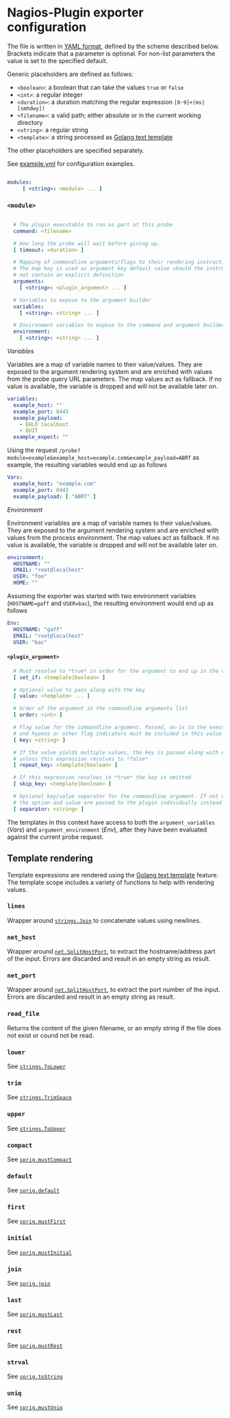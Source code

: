 # Nagios-Plugin exporter configuration

The file is written in [YAML format](http://en.wikipedia.org/wiki/YAML), defined by the scheme described below.
Brackets indicate that a parameter is optional.
For non-list parameters the value is set to the specified default.

Generic placeholders are defined as follows:

* `<boolean>`: a boolean that can take the values `true` or `false`
* `<int>`: a regular integer
* `<duration>`: a duration matching the regular expression `[0-9]+(ms|[smhdwy])`
* `<filename>`: a valid path; either absolute or in the current working directory
* `<string>`: a regular string
* `<template>`: a string processed as [Golang text template][]

The other placeholders are specified separately.

See [example.yml](example.yml) for configuration examples.

```yml

modules:
     [ <string>: <module> ... ]

```


### `<module>`
```yml

  # The plugin executable to run as part of this probe
  command: <filename>

  # How long the probe will wait before giving up.
  [ timeout: <duration> ]

  # Mapping of commandline arguments/flags to their rendering instructions
  # The map key is used as argument key default value should the instructions
  # not contain an explicit definition
  arguments:
    [ <string>: <plugin_argument> ... ]

  # Variables to expose to the argument builder
  variables:
    [ <string>: <string> ... ]

  # Environment variables to expose to the command and argument builder
  environment:
    [ <string>: <string> ... ]

```

*Variables*

Variables are a map of variable names to their value/values. They are exposed to the argument
rendering system and are enriched with values from the probe query URL parameters. The map values
act as fallback. If no value is available, the variable is dropped and will not be available later on.

```yml
variables:
  example_host: ""
  example_port: 8443
  example_payload:
    - EHLO localhost
    - QUIT
  example_expect: ""
```

Using the request `/probe?module=example&example_host=example.com&example_payload=ABRT` as example,
the resulting variables would end up as follows

```yml
Vars:
  example_host: "example.com"
  example_port: 8443
  example_payload: [ "ABRT" ]
```

*Environment*

Environment variables are a map of variable names to their value/values. They are exposed to the argument
rendering system and are enriched with values from the process environment. The map values
act as fallback. If no value is available, the variable is dropped and will not be available later on.

```yml
environment:
  HOSTNAME: ""
  EMAIL: "root@localhost"
  USER: "foo"
  HOME: ""
```

Assuming the exporter was started with two environment variables (`HOSTNAME=gaff` and `USER=bac`),
the resulting environment would end up as follows

```yml
Env:
  HOSTNAME: "gaff"
  EMAIL: "root@localhost"
  USER: "bac"
```

#### `<plugin_argument>`
```yml
  # Must resolve to *true* in order for the argument to end up in the commandline arguments
  [ set_if: <template|boolean> ]

  # Optional value to pass along with the key
  [ value: <template> ... ]

  # Order of the argument in the commandline arguments list
  [ order: <int> ]

  # Flag value for the commandline argument. Passed, as-is to the executable, so
  # and hypens or other flag indicators must be included in this value
  [ key: <string> ]

  # If the value yields multiple values, the key is passed along with each of them,
  # unless this expression resolves to *false*
  [ repeat_key: <template|boolean> ]

  # If this expression resolves to *true* the key is omitted
  [ skip_key: <template|boolean> ]

  # Optional key/value seperator for the commandline argument. If not defined,
  # the option and value are passed to the plugin individually instead of concatenated.
  [ separator: <string> ]
```

The templates in this context have access to both the `argument_variables` (*Vars*)
and `argument_environment` (*Env*), after they have been evaluated against the current probe request.

## Template rendering

Template expressions are rendered using the [Golang text template][] feature. The template scope
includes a variety of functions to help with rendering values.

[Golang text template]: https://pkg.go.dev/text/template

### `lines`

Wrapper around [`strings.Join`](https://pkg.go.dev/strings#Join)
to concatenate values using newlines.

### `net_host`

Wrapper around [`net.SplitHostPort`](https://pkg.go.dev/net#SplitHostPort),
to extract the hostname/address part of the input.
Errors are discarded and result in an empty string as result.

### `net_port`

Wrapper around [`net.SplitHostPort`](https://pkg.go.dev/net#SplitHostPort),
to extract the port number of the input.
Errors are discarded and result in an empty string as result.

### `read_file`

Returns the content of the given filename, or an empty string if the file
does not exist or cound not be read.

### `lower`

See [`strings.ToLower`](https://pkg.go.dev/strings#ToLower)

### `trim`

See [`strings.TrimSpace`](https://pkg.go.dev/strings#TrimSpace)

### `upper`

See [`strings.ToUpper`](https://pkg.go.dev/strings#ToUpper)

### `compact`

See [`sprig.mustCompact`](https://masterminds.github.io/sprig/lists.html#mustCompact)

### `default`

See [`sprig.default`](https://masterminds.github.io/sprig/defaults.html#default)

### `first`

See [`sprig.mustFirst`](https://masterminds.github.io/sprig/lists.html#mustFirst)

### `initial`

See [`sprig.mustInitial`](https://masterminds.github.io/sprig/lists.html#mustInitial)

### `join`

See [`sprig.join`](https://masterminds.github.io/sprig/string_slice.html#join)

### `last`

See [`sprig.mustLast`](https://masterminds.github.io/sprig/lists.html#mustLast)

### `rest`

See [`sprig.mustRest`](https://masterminds.github.io/sprig/lists.html#mustRest)

### `strval`

See [`sprig.toString`](https://masterminds.github.io/sprig/conversion.html#toString)

### `uniq`

See [`sprig.mustUniq`](https://masterminds.github.io/sprig/lists.html#mustUniq)

